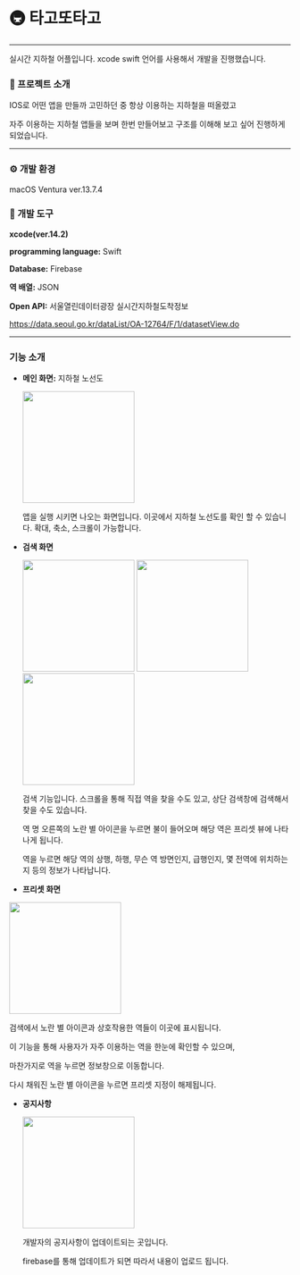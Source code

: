 # 🚇 타고또타고
---
실시간 지하철 어플입니다. xcode swift 언어를 사용해서 개발을 진행했습니다.
### 📖 프로젝트 소개
IOS로 어떤 앱을 만들까 고민하던 중 항상 이용하는 지하철을 떠올렸고

자주 이용하는 지하철 앱들을 보며 한번 만들어보고 구조를 이해해 보고 싶어 진행하게 되었습니다.
***
### ⚙️ 개발 환경
macOS Ventura ver.13.7.4
### 🔨 개발 도구
**xcode(ver.14.2)**

**programming language:** Swift

**Database:** Firebase

**역 배열:** JSON

**Open API:** 서울열린데이터광장 실시간지하철도착정보 

https://data.seoul.go.kr/dataList/OA-12764/F/1/datasetView.do
***
### 기능 소개


+ **메인 화면:** 지하철 노선도

  <img src="https://github.com/user-attachments/assets/00d255df-c8c4-4520-9932-f6a425279ee4" width="200">

  앱을 실행 시키면 나오는 화면입니다. 이곳에서 지하철 노선도를 확인 할 수 있습니다. 확대, 축소, 스크롤이 가능합니다.

+ **검색 화면**

  <img src="https://github.com/user-attachments/assets/317dcade-2812-4d6d-a05e-4bc12e6ba7e3" width="200"> <img src="https://github.com/user-attachments/assets/ac4dd377-f32b-4d61-863a-2d8a6c8fac5f" width="200"> <img src="https://github.com/user-attachments/assets/116d4d39-40a0-42f6-974f-a91255e85c80" width="200">

  검색 기능입니다. 스크롤을 통해 직접 역을 찾을 수도 있고, 상단 검색창에 검색해서 찾을 수도 있습니다.

  역 명 오른쪽의 노란 별 아이콘을 누르면 불이 들어오며 해당 역은 프리셋 뷰에 나타나게 됩니다.

  역을 누르면 해당 역의 상행, 하행, 무슨 역 방면인지, 급행인지, 몇 전역에 위치하는지 등의 정보가 나타납니다.

+ **프리셋 화면**

<img src="https://github.com/user-attachments/assets/0654645c-247b-4f4d-a3a3-905f590eb8b9" width="200">

  검색에서 노란 별 아이콘과 상호작용한 역들이 이곳에 표시됩니다.
  
  이 기능을 통해 사용자가 자주 이용하는 역을 한눈에 확인할 수 있으며,

  마찬가지로 역을 누르면 정보창으로 이동합니다.

  다시 채워진 노란 별 아이콘을 누르면 프리셋 지정이 해제됩니다.

+ **공지사항**

  <img src="https://github.com/user-attachments/assets/67ccba9f-16d3-4b1c-bf13-5fac0f7ddb7a" width="200">

  개발자의 공지사항이 업데이트되는 곳입니다.

  firebase를 통해 업데이트가 되면 따라서 내용이 업로드 됩니다.
